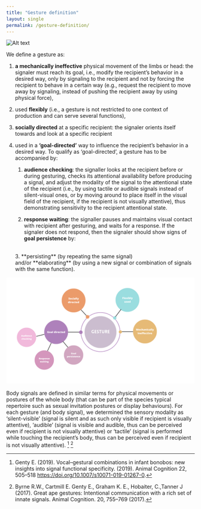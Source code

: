 ```yaml
---
title: "Gesture definition"
layout: single
permalink: /gesture-definition/
---
```


![Alt text](../assets/images/site/gesture_Emilie_Genty.jpg)

We define a gesture as:
  1. **a mechanically ineffective** physical movement of the limbs or head: the signaler must reach its goal, i.e., modify the recipient’s behavior in a desired way, only by signaling to the recipient and not by forcing the recipient to behave in a certain way (e.g., request the recipient to move away by signaling, instead of pushing the recipient away by using physical force),   
  2. used **flexibly** (i.e., a gesture is not restricted to one context of production and can serve several functions),
  3. **socially directed** at a specific recipient: the signaler orients itself towards and look at a specific recipient
  4. used in a **‘goal-directed’** way to influence the recipient’s behavior in a desired way. To qualify as ‘goal-directed’, a gesture has to be accompanied by: <br>

      1. **audience checking**: the signaller looks at the recipient before or during gesturing, checks its attentional availability before producing a signal, and adjust the modality of the signal to the attentional state of the recipient (i.e., by using tactile or audible signals instead of silent-visual ones, or by moving around to place itself in the visual field of the recipient, if the recipient is not visually attentive), thus demonstrating sensitivity to the recipient attentional state.<br>

      2. **response waiting**: the signaller pauses and maintains visual contact with recipient after gesturing, and waits for a response. If the signaler does not respond, then the signaler should show signs of **goal persistence** by:
      <br>
      3. **persisting** (by repeating the same signal) and/or **elaborating** (by using a new signal or combination of signals with the same function).<br>

![Alt text](../assets/images/Gesture.png)

Body signals are defined in similar terms for physical movements or postures of the whole body (that can be part of the species typical repertoire such as sexual invitation postures or display behaviours). For each gesture (and body signal), we determined the sensory modality as ‘silent-visible’ (signal is silent and as such only visible if recipient is visually attentive), ‘audible’ (signal is visible and audible, thus can be perceived even if recipient is not visually attentive) or ‘tactile’ (signal is performed while touching the recipient’s body, thus can be perceived even if recipient is not visually attentive). [^1] [^2]



[^1]: Genty E. (2019). Vocal–gestural combinations in infant bonobos: new insights into signal functional specificity. (2019). Animal Cognition 22, 505–518 https://doi.org/10.1007/s10071-019-01267-0.

[^2]: Byrne R.W., Cartmill E. Genty E., Graham K. E., Hobaiter, C.,Tanner J (2017). Great ape gestures: Intentional communication with a rich set of innate signals. Animal Cognition. 20, 755–769 (2017).
